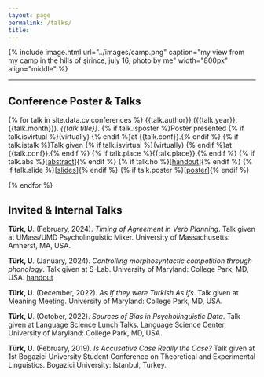 ```yaml
---
layout: page
permalink: /talks/
title:
---
```


{% include image.html url="../images/camp.png" caption="my view from my camp in the hills of şirince, july 16,  photo by me" width="800px" align="middle" %}

---

## Conference Poster & Talks

{% for talk in site.data.cv.conferences %}
{{talk.author}} ({{talk.year}}, {{talk.month}}). _{{talk.title}}_. {% if talk.isposter %}Poster presented {% if talk.isvirtual %}(virtually) {% endif %}at {{talk.conf}}.{% endif %} {% if talk.istalk %}Talk given {% if talk.isvirtual %}(virtually) {% endif %}at {{talk.conf}}.{% endif %} {% if talk.place %}{{talk.place}}.{% endif %} {% if talk.abs %}[[abstract]({{talk.abs}})]{% endif %} {% if talk.ho %}[[handout]({{talk.ho}})]{% endif %} {% if talk.slide %}[[slides]({{talk.slide}})]{% endif %} {% if talk.poster %}[[poster]({{talk.poster}})]{% endif %}

{% endfor %}

## Invited & Internal Talks

**Türk, U**. (February, 2024). _Timing of Agreement in Verb Planning_. Talk given at UMass/UMD Psycholinguistic Mixer. University of Massachusetts: Amherst, MA, USA.


**Türk, U**. (January, 2024). _Controlling morphosyntactic competition through phonology_. Talk given at S-Lab. University of Maryland: College Park, MD, USA. [handout](files/handouts/turk_suspended_affixation_handout.pdf)

**Türk, U**. (December, 2022). _As If they were Turkish As Ifs_. Talk given at Meaning Meeting. University of Maryland: College Park, MD, USA.

**Türk, U**. (October, 2022). _Sources of Bias in Psycholinguistic Data_. Talk given at Language Science Lunch Talks. Language Science Center, University of Maryland: College Park, MD, USA.

**Türk, U**. (February, 2019). _Is Accusative Case Really the Case?_ Talk given at 1st Bogazici University Student Conference on Theoretical and Experimental Linguistics. Bogazici University: Istanbul, Turkey.
